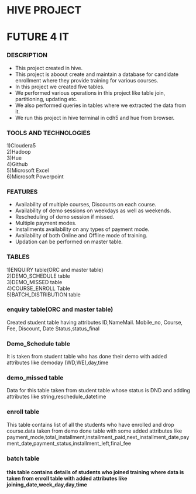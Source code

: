 # HIVE PROJECT
# FUTURE 4 IT

### DESCRIPTION
* This project created in hive. <br> 
* This project is aboout create and maintain a database for candidate enrollment where they provide training for various courses. <br>
* In this project we created five tables. <br>
* We performed various operations in this project like table join, partitioning, updating etc. <br>
* We also performed queries in tables where we extracted the data from it. <br>
* We run this project in hive terminal in cdh5 and hue from browser. <br>

### TOOLS AND TECHNOLOGIES
1)Cloudera5 <br>
2)Hadoop <br>
3)Hue <br>
4)Github <br>
5)Microsoft Excel <br>
6)Microsoft Powerpoint <br>

### FEATURES
* Availability of multiple courses, Discounts on each course. <br>
* Availability of demo sessions on weekdays as well as weekends. <br>
* Rescheduling of demo session if missed. <br>
* Multiple payment modes. <br>
* Installments availability on any types of payment mode. <br>
* Availability of both Online and Offline mode of training. <br>
* Updation can be performed on master table. <br>

### TABLES
1)ENQUIRY table(ORC and master table) <br>
2)DEMO_SCHEDULE table <br>
3)DEMO_MISSED table <br>
4)COURSE_ENROLL Table <br>
5)BATCH_DISTRIBUTION table <br>


### enquiry table(ORC and master table)
Created student table having attributes ID,NameMail. Mobile_no, Course, Fee, Discount, Date Status,status_final


### Demo_Schedule table
It is taken from student table who has done their demo with added attributes like demoday (WD,WE),day,time


### demo_missed table
Data for this table taken from student table whose status is DND and adding attributes like string,reschedule_datetime


### enroll table
This table contains list of all the students who have enrolled and drop course.data taken from demo done table with some added attributes like payment_mode,total_installment,installment_paid,next_installment_date,payment_date,payment_status,installment_left,final_fee


### batch table
#### this table contains details of students who joined training where data is taken from enroll table with added attributes like joining_date,week_day,day,time
